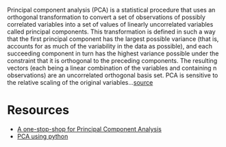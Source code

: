 
Principal component analysis (PCA) is a statistical procedure that uses an orthogonal transformation to convert a set of observations of possibly correlated variables into a set of values of linearly uncorrelated variables called principal components. This transformation is defined in such a way that the first principal component has the largest possible variance (that is, accounts for as much of the variability in the data as possible), and each succeeding component in turn has the highest variance possible under the constraint that it is orthogonal to the preceding components. The resulting vectors (each being a linear combination of the variables and containing n observations) are an uncorrelated orthogonal basis set. PCA is sensitive to the relative scaling of the original variables...[source](https://en.wikipedia.org/wiki/Principal_component_analysis)

# Resources

- [A one-stop-shop for Principal Component Analysis](https://towardsdatascience.com/a-one-stop-shop-for-principal-component-analysis-5582fb7e0a9c)
- [PCA using python](https://towardsdatascience.com/pca-using-python-scikit-learn-e653f8989e60)

